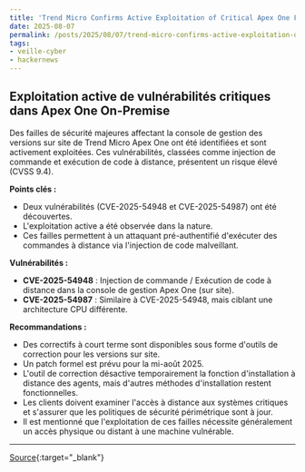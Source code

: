 ```yaml
---
title: 'Trend Micro Confirms Active Exploitation of Critical Apex One Flaws in On-Premise Systems'
date: 2025-08-07
permalink: /posts/2025/08/07/trend-micro-confirms-active-exploitation-of-critical-apex-one-flaws-in-on-premise-systems/
tags:
- veille-cyber
- hackernews
---
```

## Exploitation active de vulnérabilités critiques dans Apex One On-Premise

Des failles de sécurité majeures affectant la console de gestion des versions sur site de Trend Micro Apex One ont été identifiées et sont activement exploitées. Ces vulnérabilités, classées comme injection de commande et exécution de code à distance, présentent un risque élevé (CVSS 9.4).

**Points clés :**

*   Deux vulnérabilités (CVE-2025-54948 et CVE-2025-54987) ont été découvertes.
*   L'exploitation active a été observée dans la nature.
*   Ces failles permettent à un attaquant pré-authentifié d'exécuter des commandes à distance via l'injection de code malveillant.

**Vulnérabilités :**

*   **CVE-2025-54948** : Injection de commande / Exécution de code à distance dans la console de gestion Apex One (sur site).
*   **CVE-2025-54987** : Similaire à CVE-2025-54948, mais ciblant une architecture CPU différente.

**Recommandations :**

*   Des correctifs à court terme sont disponibles sous forme d'outils de correction pour les versions sur site.
*   Un patch formel est prévu pour la mi-août 2025.
*   L'outil de correction désactive temporairement la fonction d'installation à distance des agents, mais d'autres méthodes d'installation restent fonctionnelles.
*   Les clients doivent examiner l'accès à distance aux systèmes critiques et s'assurer que les politiques de sécurité périmétrique sont à jour.
*   Il est mentionné que l'exploitation de ces failles nécessite généralement un accès physique ou distant à une machine vulnérable.

---
[Source](https://thehackernews.com/2025/08/trend-micro-confirms-active.html){:target="_blank"}
